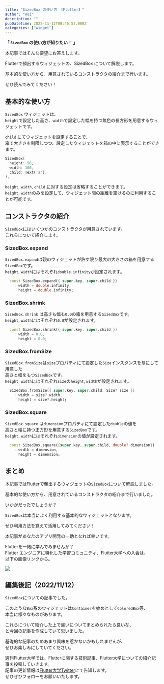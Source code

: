 ```yaml
---
title: "SizedBox の使い方 【Flutter】"
author: "Aoi"
description: ""
pubDatetime: 2022-11-12T08:46:52.000Z
categories: ["widget"]
---
```


**「 `SizedBox` の使い方が知りたい！ 」**

本記事ではそんな要望にお答えします。

Flutterで頻出するウィジェットの、SizedBox について解説します。

基本的な使い方から、用意されているコンストラクタの紹介まで行います。

ぜひ読んでみてください！

## 基本的な使い方

`SizedBox` ウィジェットは、  
`height`で設定した高さ、`width`で設定した幅を持つ無色の長方形を用意するウィジェットです。

`child` にてウィジェットを設定することで、  
箱で大きさを制限しつつ、設定したウィジェットを箱の中に表示することができます。

```dart
SizedBox(
  height: 50,
  width: 100,
  child: Text('a'),
),
```

`height`, `width`, `child` に対する設定は省略することができます。  
`height`, `width`のみを設定して、ウィジェット間の距離を空けるのに利用することが可能です。

## コンストラクタの紹介

`SizedBox`にはいくつかのコンストラクタが用意されています。  
これらについて紹介します。

### SizedBox.expand

`SizedBox.expand`は親のウィジェットが許す限り最大の大きさの箱を用意する`SizedBox`です。  
`height`, `width`にはそれぞれ`double.infinity`が設定されます。

```dart
  const SizedBox.expand({ super.key, super.child })
    : width = double.infinity,
      height = double.infinity;
```

### SizedBox.shrink

`SizedBox.shrink` は高さも幅も`0.0`の箱を用意する`SizedBox`です。  
`height`, `width`にはそれぞれ`0.0`が設定されます。

```dart
  const SizedBox.shrink({ super.key, super.child })
    : width = 0.0,
      height = 0.0;
```

### SizedBox.fromSize

`SizedBox.fromSize`は`size`プロパティにて設定した`Size`インスタンスを基にして用意した  
高さと幅をもつ`SizedBox`です。  
`height`, `width`にはそれぞれ`size`の`height`, `width`が設定されます。

```dart
  SizedBox.fromSize({ super.key, super.child, Size? size })
    : width = size?.width,
      height = size?.height;
```

### SizedBox.square

`SizedBox.square` は`dimension`プロパティにて設定した`double`の値を  
高さと幅に持つ正方形を用意する`SizedBox`です。  
`height`, `width`にはそれぞれ`dimension`の値が設定されます。

```dart
  const SizedBox.square({super.key, super.child, double? dimension})
    : width = dimension,
      height = dimension;
```

## まとめ

本記事ではFlutterで頻出するウィジェットの`SizedBox`について解説しました。

基本的な使い方から、用意されているコンストラクタの紹介まで行いました。

いかがだったでしょうか？

`SizedBox`は本当によく利用する基本的なウィジェットとなります。

ぜひ利用方法を覚えて活用してみてください！

本記事があなたのアプリ開発の一助となれば幸いです。

Flutterを一緒に学んでみませんか？  
Flutter エンジニアに特化した学習コミュニティ、Flutter大学への入会は、  
以下の画像リンクから。

[![](https://blog.flutteruniv.com/wp-content/uploads/2022/07/Flutter大学バナー.png)](//flutteruniv.com)

## 編集後記（2022/11/12）

`SizedBox`についての記事でした。

このような`Box`系のウィジェットは`Container`を始めとして`ColoredBox`等、  
本当に様々なものがあります。

これらについて紹介した上で違いについてまとめられたら良いな、  
と今回の記事を作成していて思いました。

基礎的な記事のためあまり興味を惹かないかもしれませんが、  
ぜひお楽しみにしていてください。

週刊Flutter大学では、Flutterに関する技術記事、Flutter大学についての紹介記事を投稿していきます。  
記事の更新情報は[Flutter大学Twitter](https://twitter.com/FlutterUniv)にて告知します。  
ぜひぜひフォローをお願いいたします。